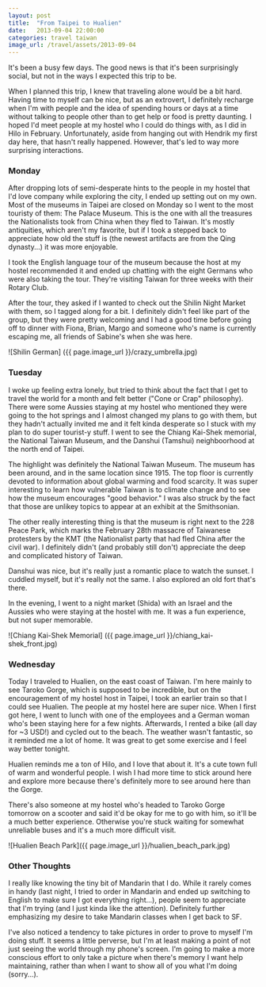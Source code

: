 ```yaml
---
layout: post
title:  "From Taipei to Hualien"
date:   2013-09-04 22:00:00
categories: travel taiwan
image_url: /travel/assets/2013-09-04
---
```


It's been a busy few days. The good news is that it's been surprisingly social, but not in the ways I expected this trip to be.

When I planned this trip, I knew that traveling alone would be a bit hard. Having time to myself can be nice, but as an extrovert, I definitely recharge when I'm with people and the idea of spending hours or days at a time without talking to people other than to get help or food is pretty daunting. I hoped I'd meet people at my hostel who I could do things with, as I did in Hilo in February. Unfortunately, aside from hanging out with Hendrik my first day here, that hasn't really happened. However, that's led to way more surprising interactions.

### Monday
After dropping lots of semi-desperate hints to the people in my hostel that I'd love company while exploring the city, I ended up setting out on my own. Most of the museums in Taipei are closed on Monday so I went to the most touristy of them: The Palace Museum. This is the one with all the treasures the Nationalists took from China when they fled to Taiwan. It's mostly antiquities, which aren't my favorite, but if I took a stepped back to appreciate how old the stuff is (the newest artifacts are from the Qing dynasty...) it was more enjoyable.

I took the English language tour of the museum because the host at my hostel recommended it and ended up chatting with the eight Germans who were also taking the tour. They're visiting Taiwan for three weeks with their Rotary Club.

After the tour, they asked if I wanted to check out the Shilin Night Market with them, so I tagged along for a bit. I definitely didn't feel like part of the group, but they were pretty welcoming and I had a good time before going off to dinner with Fiona, Brian, Margo and someone who's name is currently escaping me, all friends of Sabine's when she was here.

![Shilin German] ({{ page.image_url }}/crazy_umbrella.jpg)

### Tuesday
I woke up feeling extra lonely, but tried to think about the fact that I get to travel the world for a month and felt better ("Cone or Crap" philosophy). There were some Aussies staying at my hostel who mentioned they were going to the hot springs and I almost changed my plans to go with them, but they hadn't actually invited me and it felt kinda desperate so I stuck with my plan to do super tourist-y stuff. I went to see the Chiang Kai-Shek memorial, the National Taiwan Museum, and the Danshui (Tamshui) neighboorhood at the north end of Taipei.

The highlight was definitely the National Taiwan Museum. The museum has been around, and in the same location since 1915. The top floor is currently devoted to information about global warming and food scarcity. It was super interesting to learn how vulnerable Taiwan is to climate change and to see how the museum encourages "good behavior." I was also struck by the fact that those are unlikey topics to appear at an exhibit at the Smithsonian.

The other really interesting thing is that the museum is right next to the 228 Peace Park, which marks the February 28th massacre of Taiwanese protesters by the KMT (the Nationalist party that had fled China after the civil war). I definitely didn't (and probably still don't) appreciate the deep and complicated history of Taiwan.

Danshui was nice, but it's really just a romantic place to watch the sunset. I cuddled myself, but it's really not the same. I also explored an old fort that's there.

In the evening, I went to a night market (Shida) with an Israel and the Aussies who were staying at the hostel with me. It was a fun experience, but not super memorable.

![Chiang Kai-Shek Memorial] ({{ page.image_url }}/chiang_kai-shek_front.jpg)

### Wednesday
Today I traveled to Hualien, on the east coast of Taiwan. I'm here mainly to see Taroko Gorge, which is supposed to be incredible, but on the encouragement of my hostel host in Taipei, I took an earlier train so that I could see Hualien. The people at my hostel here are super nice. When I first got here, I went to lunch with one of the employees and a German woman who's been staying here for a few nights. Afterwards, I rented a bike (all day for ~3 USD!) and cycled out to the beach. The weather wasn't fantastic, so it reminded me a lot of home. It was great to get some exercise and I feel way better tonight.

Hualien reminds me a ton of Hilo, and I love that about it. It's a cute town full of warm and wonderful people. I wish I had more time to stick around here and explore more because there's definitely more to see around here than the Gorge.

There's also someone at my hostel who's headed to Taroko Gorge tomorrow on a scooter and said it'd be okay for me to go with him, so it'll be a much better experience. Otherwise you're stuck waiting for somewhat unreliable buses and it's a much more difficult visit.

![Hualien Beach Park]({{ page.image_url }}/hualien_beach_park.jpg)

### Other Thoughts
I really like knowing the tiny bit of Mandarin that I do. While it rarely comes in handy (last night, I tried to order in Mandarin and ended up switching to English to make sure I got everything right...), people seem to appreciate that I'm trying (and I just kinda like the attention). Definitely further emphasizing my desire to take Mandarin classes when I get back to SF.

I've also noticed a tendency to take pictures in order to prove to myself I'm doing stuff. It seems a little perverse, but I'm at least making a point of not just seeing the world through my phone's screen. I'm going to make a more conscious effort to only take a picture when there's memory I want help maintaining, rather than when I want to show all of you what I'm doing (sorry...).